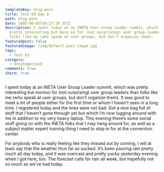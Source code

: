 ```yaml
---
templateKey: blog-post
title: Tech Ed Day 0
path: blog-post
date: 2005-06-05T16:27:29.352Z
description: I spent today at an INETA User Group Leader summit, which was
  pretty interesting but more so for (not surprising) user group leaders than
  folks like me (who speak at user groups, but don’t organize them).
featuredpost: false
featuredimage: /img/default-post-image.jpg
tags:
  - Tech Ed
category:
  - Uncategorized
comments: true
share: true
---
```

<!--StartFragment-->

I spent today at an INETA User Group Leader summit, which was pretty interesting but moreso for (not surprising) user group leaders than folks like me (who speak at user groups, but don’t organize them). It was good to meet a lot of people either for the first time or whom I haven’t seen in a long time. I registered today and the lines were not bad. Got a nice bag full of stuff that I haven’t gone through yet but which I’m now lugging around with me in addition to my very heavy laptop. This evening there’s some social stuff going on with the INETA folks that I may hang around for, as well as a subject matter expert training thing I need to stop in for at the convention center.

For anybody who is really feeling like they missed out by coming, I will at least say that the weather thus far as sucked. It’s been pouring rain pretty much all day today, and it was overcast and pretty yucky yesterday evening when I got here, too. The forecast calls for rain all week, but hopefully not so much as we’ve had today.

<!--EndFragment-->